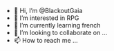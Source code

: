 - 👋 Hi, I’m @BlackoutGaia
- 👀 I’m interested in RPG
- 🌱 I’m currently learning french
- 💞️ I’m looking to collaborate on ...
- 📫 How to reach me ...

<!---
BlackoutGaia/BlackoutGaia is a ✨ special ✨ repository because its `README.md` (this file) appears on your GitHub profile.
You can click the Preview link to take a look at your changes.
--->
